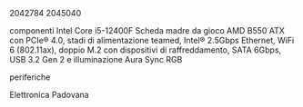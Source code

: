 2042784
2045040

componenti
Intel Core i5-12400F
Scheda madre da gioco AMD B550 ATX con PCIe® 4.0, stadi di alimentazione teamed, Intel® 2.5Gbps Ethernet, WiFi 6 (802.11ax), doppio M.2 con dispositivi di raffreddamento, SATA 6Gbps, USB 3.2 Gen 2 e illuminazione Aura Sync RGB

periferiche

Elettronica Padovana

